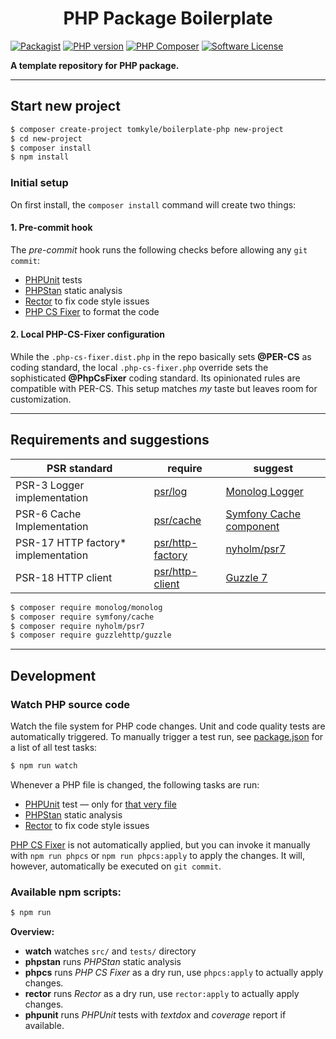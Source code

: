 <h1 align="center">PHP Package Boilerplate</h1>

[![Packagist](https://img.shields.io/packagist/v/tomkyle/boilerplate-php.svg?style=flat)](https://packagist.org/packages/tomkyle/boilerplate-php )
[![PHP version](https://img.shields.io/packagist/php-v/tomkyle/boilerplate-php.svg)](https://packagist.org/packages/tomkyle/boilerplate-php )
[![PHP Composer](https://github.com/tomkyle/boilerplate-php/actions/workflows/php.yml/badge.svg)](https://github.com/tomkyle/boilerplate-php/actions/workflows/php.yml)
[![Software License](https://img.shields.io/badge/license-MIT-brightgreen.svg)](LICENSE)

**A template repository for PHP package.**

---

## Start new project

```bash
$ composer create-project tomkyle/boilerplate-php new-project  
$ cd new-project
$ composer install
$ npm install
```

### Initial setup

On first install, the `composer install` command will create two things:

#### 1. Pre-commit hook
The _pre-commit_ hook runs the following checks before allowing any `git commit`:

- [PHPUnit](https://phpunit.de/documentation.html) tests
- [PHPStan](https://phpstan.org/) static analysis
- [Rector](https://getrector.com/) to fix code style issues
- [PHP CS Fixer](https://cs.symfony.com/) to format the code	

#### 2. Local PHP-CS-Fixer configuration
While the `.php-cs-fixer.dist.php` in the repo basically sets **@PER-CS** as coding standard, the local `.php-cs-fixer.php` override sets the sophisticated **@PhpCsFixer** coding standard. Its opinionated rules are compatible with PER-CS. This setup matches _my_ taste but leaves room for customization.



---

## Requirements and suggestions

| PSR standard                        | require                                                      | suggest                                                      |
| ----------------------------------- | ------------------------------------------------------------ | ------------------------------------------------------------ |
| PSR-3 Logger implementation         | [psr/log](https://packagist.org/packages/psr/log)            | [Monolog Logger](https://github.com/Seldaek/monolog)         |
| PSR-6 Cache Implementation          | [psr/cache](https://packagist.org/packages/psr/cache)        | [Symfony Cache component](https://symfony.com/components/Cache) |
| PSR-17 HTTP factory* implementation | [psr/http-factory](https://packagist.org/packages/psr/http-factory) | [nyholm/psr7](nyholm/psr7)                                   |
| PSR-18 HTTP client                  | [psr/http-client](https://packagist.org/packages/psr/http-client) | [Guzzle 7](https://packagist.org/packages/guzzlehttp/guzzle) |


```bash
$ composer require monolog/monolog
$ composer require symfony/cache
$ composer require nyholm/psr7
$ composer require guzzlehttp/guzzle
```



---

## Development


### Watch PHP source code

Watch the file system for PHP code changes. Unit and code quality tests are automatically triggered. To manually trigger a test run, see [package.json](package.json) for a list of all test tasks:

```bash
$ npm run watch
```

Whenever a PHP file is changed, the following tasks are run:

- [PHPUnit](https://phpunit.de/documentation.html) test — only for [that very file](https://github.com/tomkyle/find-run-test)
- [PHPStan](https://phpstan.org/) static analysis
- [Rector](https://getrector.com/) to fix code style issues

[PHP CS Fixer](https://cs.symfony.com/) is not automatically applied, but you can invoke it manually with `npm run phpcs` or `npm run phpcs:apply` to apply the changes. It will, however, automatically be executed on `git commit`.

### Available npm scripts:


```bash
$ npm run
```

**Overview:**

- **watch** watches `src/` and `tests/` directory
- **phpstan** runs *PHPStan* static analysis 
- **phpcs** runs *PHP CS Fixer* as a dry run, use `phpcs:apply` to actually apply changes.
- **rector**  runs *Rector* as a dry run, use `rector:apply` to actually apply changes.
- **phpunit** runs *PHPUnit* tests with *textdox* and *coverage* report if available.
